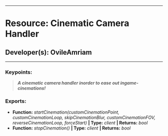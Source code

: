 ***
# Resource: Cinematic Camera Handler
## Developer(s): OvileAmriam
***

### Keypoints:
> ***A cinematic camera handler inorder to ease out ingame-cinemations!***

### Exports:
  - **Function:** _startCinemation(customCinemationPoint, customCinemationLoop, skipCinemationBlur, customCinemationFOV, reverseCinemationLoop, forceStart)_ **| Type:** _client_ **| Returns:** _bool_
  - **Function:** _stopCinemation()_ **| Type:** _client_ **| Returns:** _bool_
